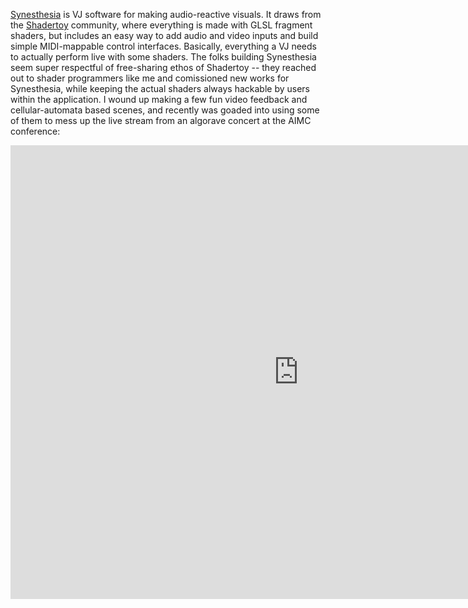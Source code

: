 <!--
.. title: Synesthesia Music Visualizer Scenes
.. slug: synthesthesia
.. date: 2024-03-03
.. tags: visual, sonic, audiovisual, glsl, shadertoy, feedback
.. category:
.. link:
.. description:
.. type: text
-->

[Synesthesia](http://synesthesia.live/) is VJ software for making audio-reactive visuals. It draws from the [Shadertoy](https://www.shadertoy.com/) community, where everything is made with GLSL fragment shaders, but includes an easy way to add audio and video inputs and build simple MIDI-mappable control interfaces. Basically, everything a VJ needs to actually perform live with some shaders. The folks building Synesthesia seem super respectful of free-sharing ethos of Shadertoy -- they reached out to shader programmers like me and comissioned new works for Synesthesia, while keeping the actual shaders always hackable by users within the application. I wound up making a few fun video feedback and cellular-automata based scenes, and recently was goaded into using some of them to mess up the live stream from an algorave concert at the AIMC conference: 

<!-- https://youtu.be/d0RMUqcbhmQ?t=8639 -->

<iframe width="921" height="726" src="https://www.youtube.com/embed/d0RMUqcbhmQ?start=8639" title="AIMC 2023 Concert 3 – Algorave" frameborder="0" allow="accelerometer; autoplay; clipboard-write; encrypted-media; gyroscope; picture-in-picture; web-share" allowfullscreen></iframe>